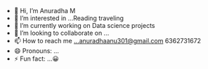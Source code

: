 - 👋 Hi, I’m Anuradha M 
- 👀 I’m interested in ...Reading traveling 
- 🌱 I’m currently working on Data science projects 
- 💞️ I’m looking to collaborate on ...
- 📫 How to reach me ...anuradhaanu301@gmail.com  6362731672
- 😄 Pronouns: ...
- ⚡ Fun fact: ...😀

<!---
6362731672/6362731672 is a ✨ special ✨ repository because its `README.md` (this file) appears on your GitHub profile.
You can click the Preview link to take a look at your changes.
--->
